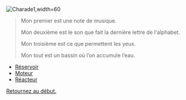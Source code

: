 ![Charade1,width=60](https://assets.rte-france.com/prod/public/styles/item_image/public/2020-07/Ouvrage%20RTE_albertville%20-%20vignette.png)

> Mon premier est une note de musique.
> 
> Mon deuxième est le son que fait la dernière lettre de l'alphabet.
> 
> Mon troisième est ce que permettent les yeux.
> 
> Mon tout est un bassin où l’on accumule l’eau. 


- [Réservoir](./Reservoir)
- [Moteur](./Moteur)
- [Réacteur](./Reacteur)

[Retournez au début.](https://github.com/MICK4EL/RTE_DEVIN/tree/main/Depart)

